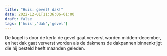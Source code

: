 ```yaml
---
title: "Huis: gevel! dak!"
date: 2022-12-01T11:36:06+01:00
draft: false
tags: ['huis','dak','gevel']
---
```


De kogel is door de kerk: de gevel gaat ververst worden midden-december, en het dak gaat ververst worden als de dakmens de dakpannen binnenkrijgt die hij besteld heeft maanden geleden. 